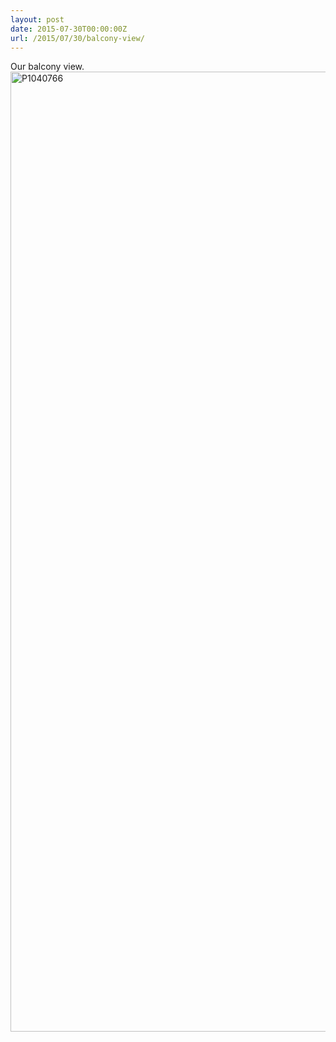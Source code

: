 ```yaml
---
layout: post
date: 2015-07-30T00:00:00Z
url: /2015/07/30/balcony-view/
---
```


Our balcony view.
<a data-flickr-embed="true" href="https://www.flickr.com/photos/kabads/19963599668/in/datetaken-public/" title="P1040766"><img src="https://farm1.staticflickr.com/388/19963599668_a62bc7f8bd_k.jpg" width="2048" height="1536" alt="P1040766"></a><script async src="//embedr.flickr.com/assets/client-code.js" charset="utf-8"></script>